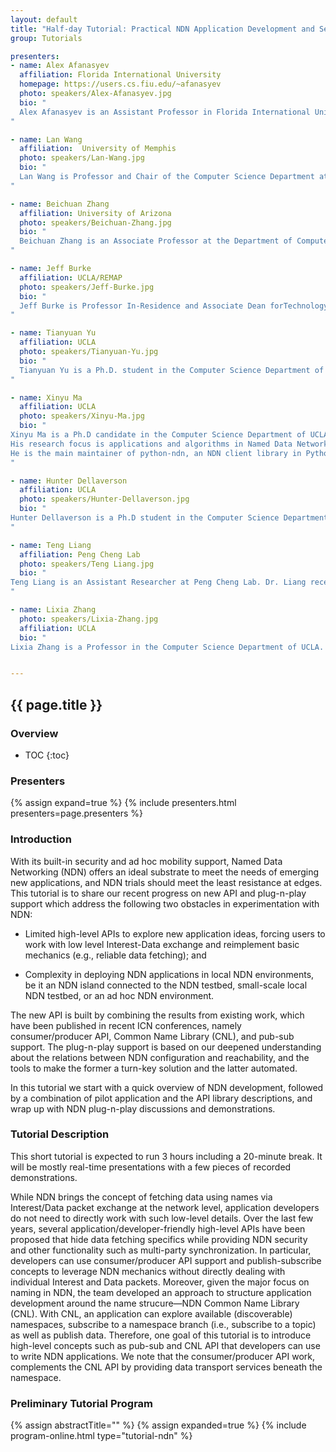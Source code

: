 ```yaml
---
layout: default
title: "Half-day Tutorial: Practical NDN Application Development and Seamless Deployment"
group: Tutorials

presenters:
- name: Alex Afanasyev
  affiliation: Florida International University
  homepage: https://users.cs.fiu.edu/~afanasyev
  photo: speakers/Alex-Afanasyev.jpg
  bio: "
  Alex Afanasyev is an Assistant Professor in Florida International University, Miami. He received his Ph.D. degree in computer science from UCLA in 2013. His research focus is on the next-generation Internet architecture as part of the Named Data Networking (NDN) project. His research interests include a variety of topics that are vital for the success of NDN, including scalability of name-based routing, autoconfiguration, distributed data synchronization, application and network security. Dr. Afanasyev is also leading the development effort of the overall NDN codebase.
"

- name: Lan Wang
  affiliation:  University of Memphis
  photo: speakers/Lan-Wang.jpg
  bio: "
  Lan Wang is Professor and Chair of the Computer Science Department at the University of Memphis. She holds a B.S. degree (1997) in Computer Science from Peking University, China and a Ph.D. degree (2004) in Computer Science from University of California, Los Angeles. Her research interests include future Internet architecture, Internet routing, network security, network performance measurement and sensor networks.
"

- name: Beichuan Zhang
  affiliation: University of Arizona
  photo: speakers/Beichuan-Zhang.jpg
  bio: "
  Beichuan Zhang is an Associate Professor at the Department of Computer Science, the University of Arizona. His research interest is in Internet routing architectures and protocols. He has been working on Named Data Networking, green networking, and inter-domain routing. He received the Applied Networking Research Prize in 2011 by ISOC and IRTF, and best paper awards at IEEE ICDCS in 2005 and IWQoS in 2014. Dr. Zhang received Ph.D. from UCLA and B.S. from Peking University.
"

- name: Jeff Burke
  affiliation: UCLA/REMAP
  photo: speakers/Jeff-Burke.jpg
  bio: "
  Jeff Burke is Professor In-Residence and Associate Dean forTechnology and Innovation at the UCLA School of Theater,Film and Television (TFT), where he has been a faculty member since 2001. His research explores the intersections ofthe built environment, computer networks, and storytelling. Burke co-founded REMAP, a joint center of TFT and the Henry Samueli School of Engineering and Applied Science,which uses a mixture of research, artistic production, and community engagement to investigate the interrelationships among culture, community, and technology. He is Co-PI and application team lead for the Named Data Networking research project.
"

- name: Tianyuan Yu
  affiliation: UCLA
  photo: speakers/Tianyuan-Yu.jpg
  bio: "
  Tianyuan Yu is a Ph.D. student in the Computer Science Department of UCLA, under the supervision of Prof. Lixia Zhang. His main research interests are Named Data Networking, Internet of Things and Network Security. He is also contributing to the development of the NDN software.
"

- name: Xinyu Ma
  affiliation: UCLA
  photo: speakers/Xinyu-Ma.jpg
  bio: "
Xinyu Ma is a Ph.D candidate in the Computer Science Department of UCLA, under the supervision of Prof. Lixia Zhang.
His research focus is applications and algorithms in Named Data Networking (NDN).
He is the main maintainer of python-ndn, an NDN client library in Python 3. He is also contributing to the development of NDN IoT.
"

- name: Hunter Dellaverson
  affiliation: UCLA
  photo: speakers/Hunter-Dellaverson.jpg
  bio: "
Hunter Dellaverson is a Ph.D student in the Computer Science Department of UCLA, under the supervision of Prof. Lixia Zhang. His main research interests are Named Data Networking, network security, and usable security. 
"

- name: Teng Liang
  affiliation: Peng Cheng Lab
  photo: speakers/Teng Liang.jpg
  bio: "
Teng Liang is an Assistant Researcher at Peng Cheng Lab. Dr. Liang received his Ph.D. degree in computer science from the University of Arizona in 2020. His research focus is on next-generation Internet architecture as part of the Named Data Networking (NDN) project. His research interests include NDN forwarding, deployment and applications.
"

- name: Lixia Zhang
  photo: speakers/Lixia-Zhang.jpg
  affiliation: UCLA
  bio: "
Lixia Zhang is a Professor in the Computer Science Department of UCLA.  She received her Ph.D in computer science from MIT and was a member of the research staff at Xerox PARC before joining UCLA. She is a fellow of ACM and IEEE, the recipient of IEEE Internet Award, and the holder of UCLA Postel Chair in Computer Science.  Since 2010 she has been leading the effort on the design and development of the NDN architecture."


---
```


## {{ page.title }}

### Overview
* TOC
{:toc}

### Presenters

{% assign expand=true %}
{% include presenters.html presenters=page.presenters %}

### Introduction

With its built-in security and ad hoc mobility support, Named Data Networking (NDN) offers an ideal substrate to meet the needs of emerging new applications, and NDN trials should meet the least resistance at edges. This tutorial is to share our recent progress on new API and plug-n-play support which address the following two obstacles in experimentation with NDN:

- Limited high-level APIs to explore new application ideas, forcing users to work with low level Interest-Data exchange and reimplement basic mechanics (e.g., reliable data fetching); and

- Complexity in deploying NDN applications in local NDN environments, be it an NDN island connected to the NDN testbed, small-scale local NDN testbed, or an ad hoc NDN environment.

The new API is built by combining the results from existing work, which have been published in recent ICN conferences, namely consumer/producer API, Common Name Library (CNL), and pub-sub support. The plug-n-play support is based on our deepened understanding about the relations between NDN configuration and reachability, and the tools to make the former a turn-key solution and the latter automated.

In this tutorial we start with a quick overview of NDN development, followed by a combination of pilot application and the API library descriptions, and wrap up with NDN plug-n-play discussions and demonstrations.

### Tutorial Description

This short tutorial is expected to run 3 hours including a 20-minute break. It will be mostly real-time presentations with a few pieces of recorded demonstrations.

While NDN brings the concept of fetching data using names via Interest/Data packet exchange at the network level, application developers do not need to directly work with such low-level details. Over the last few years, several application/developer-friendly high-level APIs have been proposed that hide data fetching specifics while providing NDN security and other functionality such as multi-party synchronization. In particular, developers can use consumer/producer API support and publish-subscribe concepts to leverage NDN mechanics without directly dealing with individual Interest and Data packets. Moreover, given the major focus on naming in NDN, the team developed an approach to structure application development around the name strucure—NDN Common Name Library (CNL). With CNL, an application can explore available (discoverable) namespaces, subscribe to a namespace branch (i.e., subscribe to a topic) as well as publish data. Therefore, one goal of this tutorial is to introduce high-level concepts such as pub-sub and CNL API that developers can use to write NDN applications. We note that the consumer/producer API work, complements the CNL API by providing data transport services beneath the namespace.

### Preliminary Tutorial Program

{% assign abstractTitle="" %}
{% assign expanded=true %}
{% include program-online.html type="tutorial-ndn" %}

